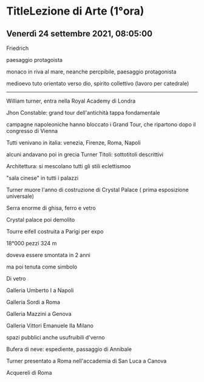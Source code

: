 # TitleLezione di Arte (1°ora)
## Venerdì 24 settembre 2021, 08:05:00


Friedrich

paesaggio protagoista

monaco in riva al mare, neanche percpibile, paesaggio protagonista

medioevo tuto orientato verso dio, spirito collettivo (lavoro per catedrale)

---

William turner, entra nella Royal Academy di Londra


Jhon Constable: grand tour dell'antichità
tappa fondamentale

campagne napoleoniche hanno bloccato i Grand Tour, che ripartono dopo il congresso di Vienna


Tutti venivano in italia: venezia, Firenze, Roma, Napoli

alcuni andavano poi in grecia
Turner
Titoli: sottotitoli descrittivi


Architettura: si mescolano tutti gli stili
eclettismoo

"sala cinese" in tutti i palazzi

Turner muore l'anno di costruzione di Crystal Palace ( prima esposizione universale)

Serra enorme di ghisa, ferro e vetro

Crystal palace poi demolito

Tourre eifell costruita a Parigi per expo

18°000 pezzi
324 m

doveva essere smontata in 2 anni

ma poi tenuta come simbolo


Di vetro 

Galleria Umberto I a Napoli

Galleria Sordi a Roma


Galleria Mazzini a Genova

Galleria Vittori Emanuele IIa Milano

spazi pubblici anche usufruibili d'verno

Bufera di neve: espediente, passaggio di Annibale


Turner presentato a Roma nell'accademia di San Luca a Canova

Acquereli di Roma
<!--stackedit_data:
eyJoaXN0b3J5IjpbMTAxODI5MTMxLDExMjYwMDkyNjgsMzAwND
I0MDQ5LC0xNTU0MDk1ODYyLC0xMjgwMjE3MTA3LC01NDQ0MDg5
MTVdfQ==
-->